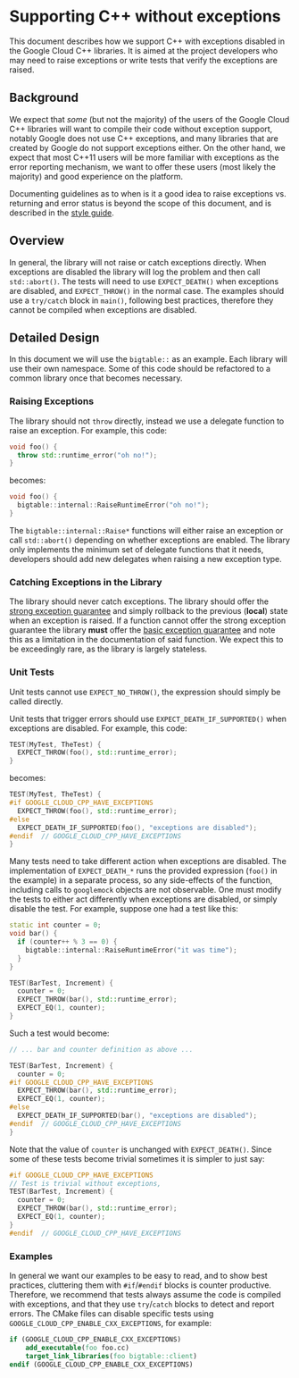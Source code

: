 # Supporting C++ without exceptions

This document describes how we support C++ with exceptions disabled in the
Google Cloud C++ libraries.  It is aimed at the project developers who may
need to raise exceptions or write tests that verify the exceptions are raised.

## Background

We expect that *some* (but not the majority) of the users of the Google Cloud
C++ libraries will want to compile their code without exception support, notably
Google does not use C++ exceptions, and many libraries that are created by
Google do not support exceptions either.  On the other hand, we expect that most
C++11 users will be more familiar with exceptions as the error reporting
mechanism, we want to offer these users (most likely the majority) and good
experience on the platform.

Documenting guidelines as to when is it a good idea to raise exceptions vs.
returning and error status is beyond the scope of this document, and is
described in the [style guide](style-guide.md).

## Overview

In general, the library will not raise or catch exceptions directly. When
exceptions are disabled the library will log the problem and then call
`std::abort()`. The tests will need to use `EXPECT_DEATH()` when exceptions are
disabled, and `EXPECT_THROW()` in the normal case. The examples should use a 
`try/catch` block in `main()`, following best practices, therefore they cannot
be compiled when exceptions are disabled.

## Detailed Design

In this document we will use the `bigtable::` as an example.  Each library will
use their own namespace.  Some of this code should be refactored to a common
library once that becomes necessary.

### Raising Exceptions

The library should not `throw` directly, instead we use a delegate function to
raise an exception.  For example, this code:

```C++
void foo() {
  throw std::runtime_error("oh no!");
}
```

becomes:

```C++
void foo() {
  bigtable::internal::RaiseRuntimeError("oh no!");
}
```

The `bigtable::internal::Raise*` functions will either raise an exception or
call `std::abort()` depending on whether exceptions are enabled.  The library
only implements the minimum set of delegate functions that it needs, developers
should add new delegates when raising a new exception type.

### Catching Exceptions in the Library

The library should never catch exceptions.  The library should offer the
[strong exception guarantee][cpp-reference-exceptions] and simply rollback to
the previous (**local**) state when an exception is raised.  If a function
cannot offer the strong exception guarantee the library **must** offer the
[basic exception guarantee][cpp-reference-exceptions] and note this as a
limitation in the documentation of said function.  We expect this to be
exceedingly rare, as the library is largely stateless.

[cpp-reference-exceptions]: http://en.cppreference.com/w/cpp/language/exceptions

### Unit Tests

Unit tests cannot use `EXPECT_NO_THROW()`, the expression should simply be
called directly.

Unit tests that trigger errors should use `EXPECT_DEATH_IF_SUPPORTED()` when
exceptions are disabled.  For example, this code:

```C++
TEST(MyTest, TheTest) {
  EXPECT_THROW(foo(), std::runtime_error);
}
```

becomes:

```C++
TEST(MyTest, TheTest) {
#if GOOGLE_CLOUD_CPP_HAVE_EXCEPTIONS
  EXPECT_THROW(foo(), std::runtime_error);
#else
  EXPECT_DEATH_IF_SUPPORTED(foo(), "exceptions are disabled");
#endif  // GOOGLE_CLOUD_CPP_HAVE_EXCEPTIONS
}
```

Many tests need to take different action when exceptions are disabled. The
implementation of `EXPECT_DEATH_*` runs the provided expression (`foo()` in the
example) in a separate process, so any side-effects of the function, including
calls to `googlemock` objects are not observable. One must modify the tests to
either act differently when exceptions are disabled, or simply disable the test.
For example, suppose one had a test like this:

```C++
static int counter = 0;
void bar() {
  if (counter++ % 3 == 0) {
    bigtable::internal::RaiseRuntimeError("it was time");
  }
}

TEST(BarTest, Increment) {
  counter = 0;
  EXPECT_THROW(bar(), std::runtime_error);
  EXPECT_EQ(1, counter);
}
```

Such a test would become:

```C++
// ... bar and counter definition as above ...

TEST(BarTest, Increment) {
  counter = 0;
#if GOOGLE_CLOUD_CPP_HAVE_EXCEPTIONS
  EXPECT_THROW(bar(), std::runtime_error);
  EXPECT_EQ(1, counter);
#else
  EXPECT_DEATH_IF_SUPPORTED(bar(), "exceptions are disabled");
#endif  // GOOGLE_CLOUD_CPP_HAVE_EXCEPTIONS
}
```

Note that the value of `counter` is unchanged with `EXPECT_DEATH()`.  Since some
of these tests become trivial sometimes it is simpler to just say:

```C++
#if GOOGLE_CLOUD_CPP_HAVE_EXCEPTIONS
// Test is trivial without exceptions, 
TEST(BarTest, Increment) {
  counter = 0;
  EXPECT_THROW(bar(), std::runtime_error);
  EXPECT_EQ(1, counter);
}
#endif  // GOOGLE_CLOUD_CPP_HAVE_EXCEPTIONS
```

### Examples

In general we want our examples to be easy to read, and to show best practices,
cluttering them with `#if`/`#endif` blocks is counter productive.  Therefore,
we recommend that tests always assume the code is compiled with exceptions,
and that they use `try`/`catch` blocks to detect and report errors. The CMake
files can disable specific tests using `GOOGLE_CLOUD_CPP_ENABLE_CXX_EXCEPTIONS`,
for example:

```cmake
if (GOOGLE_CLOUD_CPP_ENABLE_CXX_EXCEPTIONS)
    add_executable(foo foo.cc)
    target_link_libraries(foo bigtable::client)
endif (GOOGLE_CLOUD_CPP_ENABLE_CXX_EXCEPTIONS)
```
